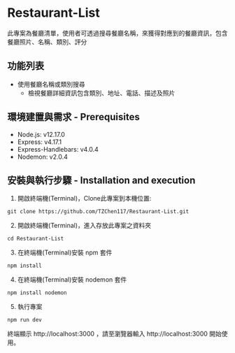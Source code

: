 # Restaurant-List

此專案為餐廳清單，使用者可透過搜尋餐廳名稱，來獲得對應到的餐廳資訊，包含餐廳照片、名稱、類別、評分

## 功能列表

-  使用餐廳名稱或類別搜尋
   -  檢視餐廳詳細資訊包含類別、地址、電話、描述及照片

## 環境建置與需求 - Prerequisites

-  Node.js: v12.17.0
-  Express: v4.17.1
-  Express-Handlebars: v4.0.4
-  Nodemon: v2.0.4

## 安裝與執行步驟 - Installation and execution

1. 開啟終端機(Terminal)，Clone此專案到本機位置:
```
git clone https://github.com/TZChen117/Restaurant-List.git
```
2. 開啟終端機(Terminal)，進入存放此專案之資料夾
```
cd Restaurant-List
```
3. 在終端機(Terminal)安裝 npm 套件
```
npm install
```
4. 在終端機(Terminal)安裝 nodemon 套件
```
npm install nodemon
```
5. 執行專案
```
npm run dev
```
終端顯示 http://localhost:3000 ，請至瀏覽器輸入 http://localhost:3000 開始使用。
